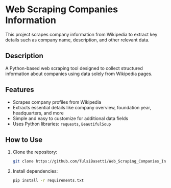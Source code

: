 # Web Scraping Companies Information

This project scrapes company information from Wikipedia to extract key details such as company name, description, and other relevant data.

## Description

A Python-based web scraping tool designed to collect structured information about companies using data solely from Wikipedia pages.

## Features

- Scrapes company profiles from Wikipedia  
- Extracts essential details like company overview, foundation year, headquarters, and more  
- Simple and easy to customize for additional data fields  
- Uses Python libraries: `requests`, `BeautifulSoup`

## How to Use

1. Clone the repository:  
   ```bash
   git clone https://github.com/TulsiBasetti/Web_Scraping_Companies_Information.git
2. Install dependencies:  
   ```bash
   pip install -r requirements.txt

